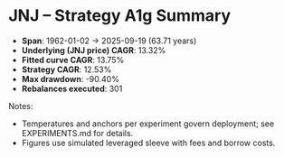 # JNJ – Strategy A1g Summary

- **Span**: 1962-01-02 → 2025-09-19 (63.71 years)
- **Underlying (JNJ price) CAGR**: 13.32%
- **Fitted curve CAGR**: 13.75%
- **Strategy CAGR**: 12.53%
- **Max drawdown**: -90.40%
- **Rebalances executed**: 301

Notes:

- Temperatures and anchors per experiment govern deployment; see EXPERIMENTS.md for details.
- Figures use simulated leveraged sleeve with fees and borrow costs.
